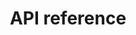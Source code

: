 ---
pcx_content_type: navigation
title: API reference
external_link: https://developers.cloudflare.com/api/operations/railgun-properties
weight: 9
_build:
  publishResources: false
  render: never
---